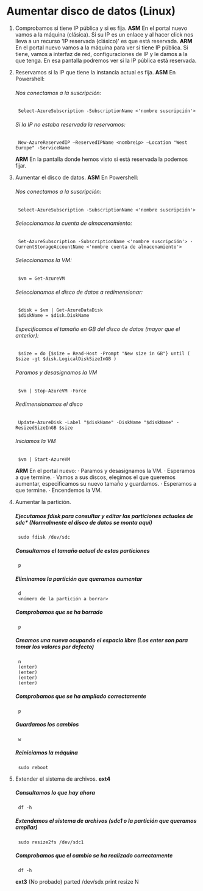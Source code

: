 # Aumentar disco de datos (Linux)

1. Comprobamos si tiene IP pública y si es fija.
	**ASM**
	En el portal nuevo vamos a la máquina (clásica). Si su IP es un enlace y al hacer click nos lleva a un recurso 'IP reservada (clásico)' es que está reservada.
	**ARM**
	En el portal nuevo vamos a la máquina para ver si tiene IP pública. Si tiene, vamos a interfaz de red, configuraciones de IP y le damos a la que tenga. En esa pantalla podremos ver si la IP pública está reservada.
		
2. Reservamos si la IP que tiene la instancia actual es fija.
	**ASM**
	En Powershell:
	###### Nos conectamos a la suscripción:
		Select-AzureSubscription -SubscriptionName <'nombre suscripción'>
	###### Si la IP no estaba reservada la reservamos:
		New-AzureReservedIP –ReservedIPName <nombreip> –Location "West Europe" -ServiceName 
	**ARM**
	En la pantalla donde hemos visto si está reservada la podemos fijar.
		
3. Aumentar el disco de datos.
	**ASM**
	En Powershell:
	###### Nos conectamos a la suscripción:
		Select-AzureSubscription -SubscriptionName <'nombre suscripción'>
	###### Seleccionamos la cuenta de almacenamiento:
		Set-AzureSubscription -SubscriptionName <'nombre suscripción'> -CurrentStorageAccountName <'nombre cuenta de almacenamiento'>
	###### Seleccionamos la VM:
		$vm = Get-AzureVM
	###### Seleccionamos el disco de datos a redimensionar:
		$disk = $vm | Get-AzureDataDisk 
		$diskName = $disk.DiskName
	###### Especificamos el tamaño en GB del disco de datos (mayor que el anterior):
		$size = do {$size = Read-Host -Prompt "New size in GB"} until ( $size -gt $disk.LogicalDiskSizeInGB )
	###### Paramos y desasignamos la VM
		$vm | Stop-AzureVM -Force
	###### Redimensionamos el disco
		Update-AzureDisk -Label "$diskName" -DiskName "$diskName" -ResizedSizeInGB $size
	###### Iniciamos la VM
		$vm | Start-AzureVM
	**ARM**
	En el portal nuevo:
	· Paramos y desasignamos la VM.
	· Esperamos a que termine.
	· Vamos a sus discos, elegimos el que queremos aumentar, especificamos su nuevo tamaño y guardamos.
	· Esperamos a que termine.
	· Encendemos la VM.
	
4. Aumentar la partición.
	##### Ejecutamos fdisk para consultar y editar las particiones actuales de sdc* (Normalmente el disco de datos se monta aquí)
		sudo fdisk /dev/sdc
	##### Consultamos el tamaño actual de estas particiones
		p
	##### Eliminamos la partición que queramos aumentar
		d
		<número de la partición a borrar>
	##### Comprobamos que se ha borrado
		p
	##### Creamos una nueva ocupando el espacio libre (Los enter son para tomar los valores por defecto)
		n
		(enter)
		(enter)
		(enter)
		(enter)
	##### Comprobamos que se ha ampliado correctamente
		p
	##### Guardamos los cambios
		w
	##### Reiniciamos la máquina
		sudo reboot
		
5. Extender el sistema de archivos.
	**ext4**
	##### Consultamos lo que hay ahora
		df -h
	##### Extendemos el sistema de archivos (sdc1 o la partición que queramos ampliar)
		sudo resize2fs /dev/sdc1
	##### Comprobamos que el cambio se ha realizado correctamente
		df -h
	**ext3** (No probado)
		parted /dev/sdx
		print
		resize N
